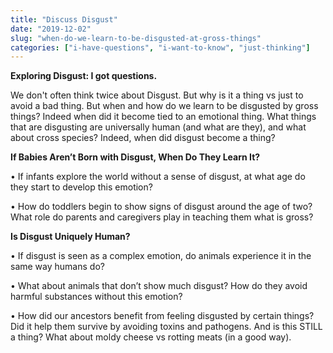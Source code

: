 ```yaml
---
title: "Discuss Disgust"
date: "2019-12-02"
slug: "when-do-we-learn-to-be-disgusted-at-gross-things"
categories: ["i-have-questions", "i-want-to-know", "just-thinking"]
---
```


<!-- wp:paragraph -->
<p class=""><strong>Exploring Disgust: I got questions.</strong></p>
<!-- /wp:paragraph -->

<!-- wp:paragraph -->
<p class="">We don't often think twice about Disgust.  But why is it a thing vs just to avoid a bad thing. But when and how do we learn to be disgusted by gross things?   Indeed when did it become tied to an emotional thing.  What things that are disgusting are universally human (and what are they), and what about cross species?   Indeed, when did disgust become a thing?</p>
<!-- /wp:paragraph -->

<!-- wp:paragraph -->
<p class=""><strong>If Babies Aren’t Born with Disgust, When Do They Learn It?</strong></p>
<!-- /wp:paragraph -->

<!-- wp:paragraph -->
<p class="">• If infants explore the world without a sense of disgust, at what age do they start to develop this emotion?</p>
<!-- /wp:paragraph -->

<!-- wp:paragraph -->
<p class="">• How do toddlers begin to show signs of disgust around the age of two? What role do parents and caregivers play in teaching them what is gross?</p>
<!-- /wp:paragraph -->

<!-- wp:paragraph -->
<p class=""><strong>Is Disgust Uniquely Human?</strong></p>
<!-- /wp:paragraph -->

<!-- wp:paragraph -->
<p class="">• If disgust is seen as a complex emotion, do animals experience it in the same way humans do?</p>
<!-- /wp:paragraph -->

<!-- wp:paragraph -->
<p class="">• What about animals that don’t show much disgust? How do they avoid harmful substances without this emotion?</p>
<!-- /wp:paragraph -->

<!-- wp:paragraph -->
<p class="">• How did our ancestors benefit from feeling disgusted by certain things? Did it help them survive by avoiding toxins and pathogens.  And is this STILL a thing?  What about moldy cheese vs rotting meats (in a good way).  </p>
<!-- /wp:paragraph -->
